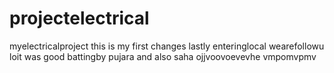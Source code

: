 # projectelectrical
myelectricalproject
this is my first changes
lastly enteringlocal
wearefollowu
loit was good battingby
pujara
and also saha
ojjvoovoevevhe
vmpomvpmv
